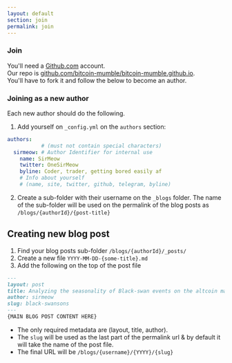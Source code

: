 ```yaml
---
layout: default
section: join
permalink: join
---
```


### Join
You'll need a <a href="https://github.com">Github.com</a> account.<br/>
Our repo is <a href="https://github.com/bitcoin-mumble/bitcoin-mumble.github.io">github.com/bitcoin-mumble/bitcoin-mumble.github.io</a>.<br/>
You'll have to fork it and follow the below to become an author.


### Joining as a new author
Each new author should do the following.
1. Add yourself on `_config.yml` on the `authors` section:
```yml
authors:
​    ​    ​   # (must not contain special characters)
  sirmeow: # Author Identifier for internal use
​    name: SirMeow
​    twitter: OneSirMeow
​    byline: Coder, trader, getting bored easily af
​    # Info about yourself
​    # (name, site, twitter, github, telegram, byline)
```

2. Create a sub-folder with their username on the `_blogs` folder.
The name of the sub-folder will be used on the permalink of the blog posts as `/blogs/{authorId}/{post-title}`

## Creating new blog post
1. Find your blog posts sub-folder `/blogs/{authorId}/_posts/`
2. Create a new file `YYYY-MM-DD-{some-title}.md`
3. Add the following on the top of the post file
```md
---
layout: post
title: Analyzing the seasonality of Black-swan events on the altcoin markets
author: sirmeow
slug: black-swansons
---
{MAIN BLOG POST CONTENT HERE}
```

- The only required metadata are (layout, title, author).
- The `slug` will be used as the last part of the permalink url &amp; by default it will take the name of the post file.
- The final URL will be `/blogs/{username}/{YYYY}/{slug}`
